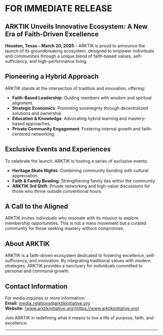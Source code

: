 # FOR IMMEDIATE RELEASE

## **ARKTIK Unveils Innovative Ecosystem: A New Era of Faith-Driven Excellence**

**Houston, Texas – March 20, 2025** – ARKTIK is proud to announce the launch of its groundbreaking ecosystem, designed to empower individuals and communities through a unique blend of faith-based values, self-sufficiency, and high-performance living.

## **Pioneering a Hybrid Approach**

ARKTIK stands at the intersection of tradition and innovation, offering:

- **Faith-Based Leadership**: Guiding members with wisdom and spiritual alignment.
- **Strategic Economics**: Promoting sovereignty through decentralized solutions and ownership.
- **Education & Knowledge**: Advocating hybrid learning and mastery-based approaches.
- **Private Community Engagement**: Fostering internal growth and faith-centered networking.

## **Exclusive Events and Experiences**

To celebrate the launch, ARKTIK is hosting a series of exclusive events:

- **Heritage Skate Nights**: Combining community bonding with cultural appreciation.
- **Faith & Family Bowling**: Strengthening family ties within the community.
- **ARKTIK 3rd Shift**: Private networking and high-value discussions for those who thrive outside conventional hours.

## **A Call to the Aligned**

ARKTIK invites individuals who resonate with its mission to explore membership opportunities. This is not a mass movement but a curated community for those seeking mastery without compromise.

## **About ARKTIK**

ARKTIK is a faith-driven ecosystem dedicated to fostering excellence, self-sufficiency, and innovation. By integrating traditional values with modern strategies, ARKTIK provides a sanctuary for individuals committed to personal and communal growth.

## **Contact Information**

For media inquiries or more information:  
  **Email:** media_relations@arktikinitiative.org  
  **Website:** [www.arktikinitiative.org](https://www.arktikinitiative.org)  

Join ARKTIK in redefining what it means to live a life of purpose, faith, and excellence.

---
